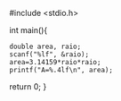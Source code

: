 #include <stdio.h>

int main(){

    double area, raio;
    scanf("%lf", &raio);
    area=3.14159*raio*raio;
    printf("A=%.4lf\n", area);

return 0;
}
